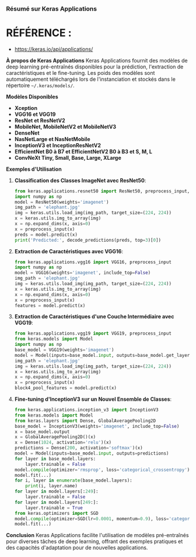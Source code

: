 ### Résumé sur Keras Applications
# RÉFÉRENCE :
- https://keras.io/api/applications/
  
**À propos de Keras Applications**
Keras Applications fournit des modèles de deep learning pré-entraînés disponibles pour la prédiction, l'extraction de caractéristiques et le fine-tuning. Les poids des modèles sont automatiquement téléchargés lors de l'instanciation et stockés dans le répertoire `~/.keras/models/`.

**Modèles Disponibles**
- **Xception**
- **VGG16 et VGG19**
- **ResNet et ResNetV2**
- **MobileNet, MobileNetV2 et MobileNetV3**
- **DenseNet**
- **NasNetLarge et NasNetMobile**
- **InceptionV3 et InceptionResNetV2**
- **EfficientNet B0 à B7 et EfficientNetV2 B0 à B3 et S, M, L**
- **ConvNeXt Tiny, Small, Base, Large, XLarge**

**Exemples d'Utilisation**
1. **Classification des Classes ImageNet avec ResNet50**:
    ```python
    from keras.applications.resnet50 import ResNet50, preprocess_input, decode_predictions
    import numpy as np
    model = ResNet50(weights='imagenet')
    img_path = 'elephant.jpg'
    img = keras.utils.load_img(img_path, target_size=(224, 224))
    x = keras.utils.img_to_array(img)
    x = np.expand_dims(x, axis=0)
    x = preprocess_input(x)
    preds = model.predict(x)
    print('Predicted:', decode_predictions(preds, top=3)[0])
    ```

2. **Extraction de Caractéristiques avec VGG16**:
    ```python
    from keras.applications.vgg16 import VGG16, preprocess_input
    import numpy as np
    model = VGG16(weights='imagenet', include_top=False)
    img_path = 'elephant.jpg'
    img = keras.utils.load_img(img_path, target_size=(224, 224))
    x = keras.utils.img_to_array(img)
    x = np.expand_dims(x, axis=0)
    x = preprocess_input(x)
    features = model.predict(x)
    ```

3. **Extraction de Caractéristiques d'une Couche Intermédiaire avec VGG19**:
    ```python
    from keras.applications.vgg19 import VGG19, preprocess_input
    from keras.models import Model
    import numpy as np
    base_model = VGG19(weights='imagenet')
    model = Model(inputs=base_model.input, outputs=base_model.get_layer('block4_pool').output)
    img_path = 'elephant.jpg'
    img = keras.utils.load_img(img_path, target_size=(224, 224))
    x = keras.utils.img_to_array(img)
    x = np.expand_dims(x, axis=0)
    x = preprocess_input(x)
    block4_pool_features = model.predict(x)
    ```

4. **Fine-tuning d'InceptionV3 sur un Nouvel Ensemble de Classes**:
    ```python
    from keras.applications.inception_v3 import InceptionV3
    from keras.models import Model
    from keras.layers import Dense, GlobalAveragePooling2D
    base_model = InceptionV3(weights='imagenet', include_top=False)
    x = base_model.output
    x = GlobalAveragePooling2D()(x)
    x = Dense(1024, activation='relu')(x)
    predictions = Dense(200, activation='softmax')(x)
    model = Model(inputs=base_model.input, outputs=predictions)
    for layer in base_model.layers:
        layer.trainable = False
    model.compile(optimizer='rmsprop', loss='categorical_crossentropy')
    model.fit(...)
    for i, layer in enumerate(base_model.layers):
        print(i, layer.name)
    for layer in model.layers[:249]:
        layer.trainable = False
    for layer in model.layers[249:]:
        layer.trainable = True
    from keras.optimizers import SGD
    model.compile(optimizer=SGD(lr=0.0001, momentum=0.9), loss='categorical_crossentropy')
    model.fit(...)
    ```

**Conclusion**
Keras Applications facilite l'utilisation de modèles pré-entraînés pour diverses tâches de deep learning, offrant des exemples pratiques et des capacités d'adaptation pour de nouvelles applications.
